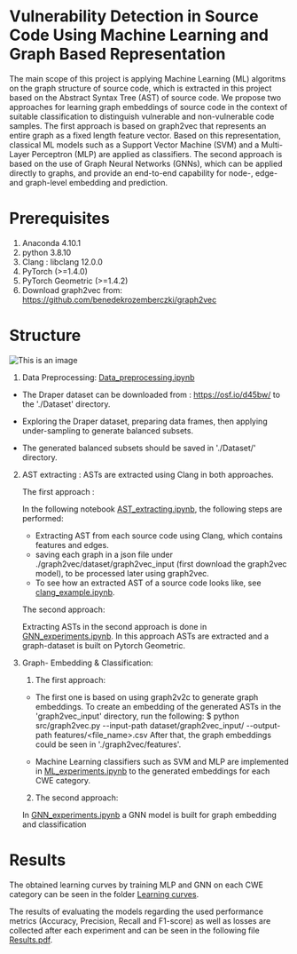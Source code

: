 # Vulnerability Detection in Source Code Using Machine Learning and Graph Based Representation

The main scope of this project is applying Machine Learning (ML) algoritms on the graph structure of source code, which is extracted in this project based on the Abstract Syntax Tree (AST) of source code. We propose two approaches for learning graph embeddings of source code in the context of suitable classification to distinguish vulnerable and non-vulnerable code samples. The first approach is based on graph2vec that represents an entire graph as a fixed length feature vector. Based on this representation, classical ML models such as a Support Vector Machine (SVM) and a Multi-Layer Perceptron (MLP) are applied as classifiers.  The second approach is based on the use of Graph Neural Networks (GNNs), which can be applied directly to graphs, and provide an end-to-end capability for node-, edge- and graph-level embedding and prediction.

# Prerequisites
1. Anaconda 4.10.1
2. python 3.8.10
3. Clang : libclang 12.0.0 
4. PyTorch (>=1.4.0)
5. PyTorch Geometric (>=1.4.2)
6. Download graph2vec from: https://github.com/benedekrozemberczki/graph2vec


# Structure
![This is an image](https://github.com/ferasalnaem/Master-thesis/blob/main/ProjectPipeline.png)
         
1) Data Preprocessing: [Data_preprocessing.ipynb](https://github.com/ferasalnaem/Master-thesis/blob/main/Data_preprocessing.ipynb)

* The Draper dataset can be downloaded from : https://osf.io/d45bw/ to the './Dataset' directory.

* Exploring the Draper dataset, preparing data frames, then applying under-sampling to generate balanced subsets.

* The generated balanced subsets should be saved in './Dataset/' directory.

2) AST extracting : 
ASTs are extracted using Clang in both approaches.

   The first approach :

    In the following notebook [AST_extracting.ipynb](https://github.com/ferasalnaem/Master-thesis/blob/main/AST_extracting.ipynb), the following steps are performed:
    * Extracting AST from each source code using Clang, which contains features and edges. 
    * saving each graph in a json file under ./graph2vec/dataset/graph2vec_input (first download the graph2vec model), to be processed later using graph2vec.
    * To see how an extracted AST of a source code looks like, see [clang_example.ipynb](https://github.com/ferasalnaem/Master-thesis/blob/main/clang_example.ipynb).

   The second approach:

    Extracting ASTs in the second approach is done in [GNN_experiments.ipynb](https://github.com/ferasalnaem/Master-thesis/blob/main/GNN_experiments.ipynb).
    In this approach ASTs are extracted and a graph-dataset is built on Pytorch Geometric.

3) Graph- Embedding & Classification: 

   1. The first approach:
    - The first one is based on using graph2v2c to generate graph embeddings. 
    To create an embedding of the generated ASTs in the 'graph2vec_input' directory, run the following:
    $ python src/graph2vec.py --input-path dataset/graph2vec_input/ --output-path features/<file_name>.csv
    After that, the graph embeddings could be seen in './graph2vec/features'.

    - Machine Learning classifiers such as SVM and MLP are implemented in [ML_experiments.ipynb](https://github.com/ferasalnaem/Master-thesis/blob/main/ML_experiments.ipynb) to the generated embeddings for each CWE category.

   2. The second approach:

    In [GNN_experiments.ipynb](https://github.com/ferasalnaem/Master-thesis/blob/main/GNN_experiments.ipynb) a GNN model is built for graph embedding and classification


# Results
The obtained learning curves by training MLP and GNN on each CWE category can be seen in the folder [Learning curves](https://github.com/ferasalnaem/Master-thesis/tree/main/Learning%20curves).

The results of evaluating the models regarding the used performance metrics (Accuracy, Precision, Recall and F1-score) as well as losses are collected after each experiment and can be seen in the following file [Results.pdf](https://github.com/ferasalnaem/Master-thesis/blob/main/Results.pdf).
